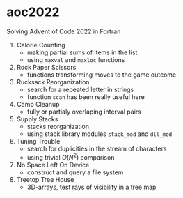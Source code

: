 # aoc2022
Solving Advent of Code 2022 in Fortran

01. Calorie Counting
    - making partial sums of items in the list
    - using `maxval` and `maxloc` functions 
02. Rock Paper Scissors
    - functions transforming moves to the game outcome
03. Rucksack Reorganization
    - search for a repeated letter in strings
    - function `scan` has been really useful here
04. Camp Cleanup
    - fully or partialy overlaping interval pairs 
05. Supply Stacks
    - stacks reorganization
    - using stack library modules `stack_mod` and `dll_mod`
06. Tuning Trouble
    - search for duplicities in the stream of characters
    - using trivial $O(N^2)$ comparison
07. No Space Left On Device
    - construct and query a file system
08. Treetop Tree House
    - 3D-arrays, test rays of visibility in a tree map